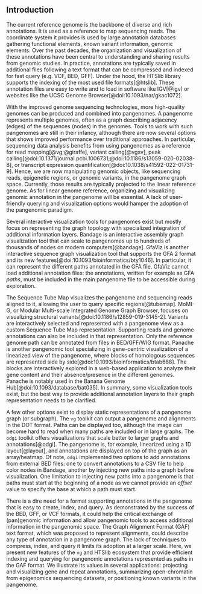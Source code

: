 <link rel="stylesheet" href="https://use.fontawesome.com/releases/v5.7.2/css/all.css">

## Introduction

<!-- Non-exhaustive tool list at https://pangenome.github.io/ -->

The current reference genome is the backbone of diverse and rich annotations. 
It is used as a reference to map sequencing reads.
The coordinate system it provides is used by large annotation databases gathering functional elements, known variant information, genomic elements. 
Over the past decades, the organization and visualization of these annotations have been central to understanding and sharing results from genomic studies.
In practice, annotations are typically saved in additional files following a text format that can be compressed and indexed for fast query (e.g. VCF, BED, GFF).
Under the hood, the HTSlib library supports the indexing of the most used file formats[@htslib].
These annotation files are easy to write and to load in software like IGV[@igv] or websites like the UCSC Genome Browser[@doi:10.1093/nar/gkac1072].

With the improved genome sequencing technologies, more high-quality genomes can be produced and combined into pangenomes.
A pangenome represents multiple genomes, often as a graph describing adjacency (edges) of the sequences (nodes) in the genomes.
Tools to work with such pangenomes are still in their infancy, although there are now several options that shows improved performance over traditional approaches.
In particular, sequencing data analysis benefits from using pangenomes as a reference for read mapping[@vg;@giraffe], variant calling[@vgsv], peak calling[@doi:10.1371/journal.pcbi.1006731;@doi:10.1186/s13059-020-02038-8], or transcript expression quantification[@doi:10.1038/s41592-022-01731-9].
Hence, we are now manipulating genomic objects, like sequencing reads, epigenetic regions, or genomic variants, in the pangenome graph space.
Currently, those results are typically projected to the linear reference genome.
As for linear genome reference, organizing and visualizing genomic annotation in the pangenome will be essential.
A lack of user-friendly querying and visualization options would hamper the adoption of the pangenomic paradigm.

Several interactive visualization tools for pangenomes exist but mostly focus on representing the graph topology with specialized integration of additional information layers. 
Bandage is an interactive assembly graph visualization tool that can scale to pangenomes up to hundreds of thousands of nodes on modern computers[@bandage].
GfaViz is another interactive sequence graph visualization tool that supports the GFA 2 format and its new features[@doi:10.1093/bioinformatics/bty1046].
In particular, it can represent the different paths annotated in the GFA file.
GfaViz cannot load additional annotation files: the annotations, written for example as GFA *paths*, must be included in the main pangenome file to be accessible during exploration. 
<!-- [`gfaestus`](https://github.com/chfi/gfaestus)???. -->
The Sequence Tube Map visualizes the pangenome and sequencing reads aligned to it, allowing the user to query specific regions[@tubemap].
MoMI-G, or Modular Multi-scale Integrated Genome Graph Browser, focuses on visualizing structural variants[@doi:10.1186/s12859-019-3145-2].
Variants are interactively selected and represented with a pangenome view as a custom Sequence Tube Map representation. 
Supporting reads and genome annotations can also be included in that representation. 
Only the reference genome path can be annotated from files in BED/GFF/WIG format.
Panache is another pangenomic tool specializing in gene-centric visualization of a linearized view of the pangenome, where blocks of homologous sequences are represented side by side[@doi:10.1093/bioinformatics/btab688].
The blocks are interactively explored in a web-based application to analyze their gene content and their absence/presence in the different genomes.
Panache is notably used in the Banana Genome Hub[@doi:10.1093/database/bat035].
In summary, some visualization tools exist, but the best way to provide additional annotation layers to their graph representation needs to be clarified.

A few other options exist to display static representations of a pangenome graph (or subgraph).
The `vg` toolkit can output a pangenome and alignments in the DOT format. 
Paths can be displayed too, although the image can become hard to read when many paths are included or in large graphs.
The `odgi` toolkit offers visualizations that scale better to larger graphs and annotations[@odgi]. 
The pangenome is, for example, linearized using a 1D layout[@layout], and annotations are displayed on top of the graph as an array/heatmap.
Of note, `odgi` implemented two options to add annotations from external BED files: one to convert annotations to a CSV file to help color nodes in Bandage, another by injecting new paths into a graph before visualization.
One limitation to injecting new paths into a pangenome is that paths must start at the beginning of a node as we cannot provide an *offset* value to specify the base at which a path must start.

There is a dire need for a format supporting annotations in the pangenome that is easy to create, index, and query.
As demonstrated by the success of the BED, GFF, or VCF formats, it could help the critical exchange of (pan)genomic information and allow pangenomic tools to access additional information in the pangenomic space.
The Graph Alignment Format (GAF) text format, which was proposed to represent alignments, could describe any type of annotation in a pangenome graph.
The lack of techniques to compress, index, and query it limits its adoption at a larger scale.
Here, we present new features of the `vg` and HTSlib ecosystem that provide efficient indexing and querying for pangenomic annotations represented as paths in the GAF format.
We illustrate its values in several applications: projecting and visualizing gene and repeat annotations, summarizing open-chromatin from epigenomics sequencing datasets, or positioning known variants in the pangenome.
